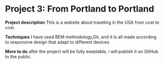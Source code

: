 # Project 3: From Portland to Portland

**Project description**
This is a website about traveling in the USA from cost to cost.

**Techniques**
I have used BEM methodology,Git, and it is all made according to responsive design that adapt to different devices.

**More to do**
after the project will be fully exeptable, i will publish it on GitHub to the public.

